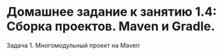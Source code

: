# Домашнее задание к занятию 1.4: Сборка проектов. Maven и Gradle.
Задача 1. Многомодульный проект на Maven
